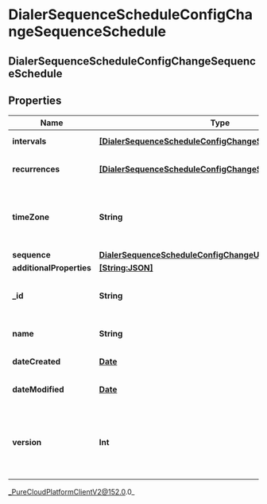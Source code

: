 # DialerSequenceScheduleConfigChangeSequenceSchedule

## DialerSequenceScheduleConfigChangeSequenceSchedule

## Properties

|Name | Type | Description | Notes|
|------------ | ------------- | ------------- | -------------|
| **intervals** | [**[DialerSequenceScheduleConfigChangeScheduleInterval]**](DialerSequenceScheduleConfigChangeScheduleInterval) | a list of start and end times | [optional] |
| **recurrences** | [**[DialerSequenceScheduleConfigChangeScheduleRecurrence]**](DialerSequenceScheduleConfigChangeScheduleRecurrence) | a list of recurrences for a schedule | [optional] |
| **timeZone** | **String** | time zone identifier to be applied to the intervals; for example Africa/Abidjan | [optional] |
| **sequence** | [**DialerSequenceScheduleConfigChangeUriReference**](DialerSequenceScheduleConfigChangeUriReference) |  | [optional] |
| **additionalProperties** | [**[String:JSON]**](JSON) |  | [optional] |
| **_id** | **String** | The globally unique identifier for the object. | [optional] |
| **name** | **String** | The UI-visible name of the object | [optional] |
| **dateCreated** | [**Date**](Date) | Creation time of the entity | [optional] |
| **dateModified** | [**Date**](Date) | Last modified time of the entity | [optional] |
| **version** | **Int** | Required for updates, must match the version number of the most recent update | [optional] |



_PureCloudPlatformClientV2@152.0.0_
